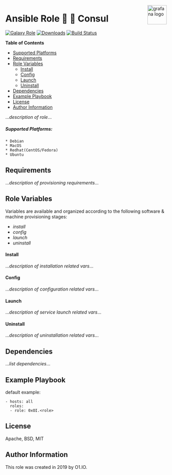 <p><img src="https://www.consul.io/assets/images/og-image-6ef0ad8b.png" alt="grafana logo" title="grafana" align="right" height="60" /></p>

Ansible Role :satellite: :low_brightness: Consul
=========
[![Galaxy Role](https://img.shields.io/ansible/role/45968.svg)](https://galaxy.ansible.com/0x0I/grafana)
[![Downloads](https://img.shields.io/ansible/role/d/45968.svg)](https://galaxy.ansible.com/0x0I/grafana)
[![Build Status](https://travis-ci.org/0x0I/ansible-role-consul.svg?branch=master)](https://travis-ci.org/0x0I/ansible-role-consul)

**Table of Contents**
  - [Supported Platforms](#supported-platforms)
  - [Requirements](#requirements)
  - [Role Variables](#role-variables)
      - [Install](#install)
      - [Config](#config)
      - [Launch](#launch)
      - [Uninstall](#uninstall)
  - [Dependencies](#dependencies)
  - [Example Playbook](#example-playbook)
  - [License](#license)
  - [Author Information](#author-information)

...*description of role*...

##### Supported Platforms:
```
* Debian
* MacOS
* Redhat(CentOS/Fedora)
* Ubuntu
```

Requirements
------------

...*description of provisioning requirements*...

Role Variables
--------------
Variables are available and organized according to the following software & machine provisioning stages:
* _install_
* _config_
* _launch_
* _uninstall_

#### Install

...*description of installation related vars*...

#### Config

...*description of configuration related vars*...

#### Launch

...*description of service launch related vars*...

#### Uninstall

...*description of uninstallation related vars*...

Dependencies
------------

...*list dependencies*...

Example Playbook
----------------
default example:
```
- hosts: all
  roles:
  - role: 0xOI.<role>
```

License
-------

Apache, BSD, MIT

Author Information
------------------

This role was created in 2019 by O1.IO.
